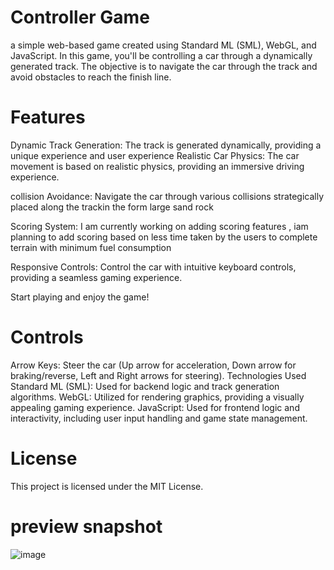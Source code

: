 #  Controller Game


 a simple web-based game created using Standard ML (SML), WebGL, and JavaScript. In this game, you'll be controlling a car through a dynamically generated track. The objective is to navigate the car through the track and avoid obstacles to reach the finish line.

# Features

Dynamic Track Generation: The track is generated dynamically, providing a unique experience and user experience 
Realistic 
Car Physics: The car movement is based on realistic physics, providing an immersive driving experience.

collision Avoidance: Navigate the car through various collisions  strategically placed along the trackin the form large sand rock

Scoring System: I am currently working on adding  scoring features , iam planning to add scoring based on less time taken by the users to complete terrain with minimum fuel consumption 

Responsive Controls: Control the car with intuitive keyboard controls, providing a seamless gaming experience.



Start playing and enjoy the game!

# Controls

Arrow Keys: Steer the car (Up arrow for acceleration, Down arrow for braking/reverse, Left and Right arrows for steering).
Technologies Used
Standard ML (SML): Used for backend logic and track generation algorithms.
WebGL: Utilized for rendering graphics, providing a visually appealing gaming experience.
JavaScript: Used for frontend logic and interactivity, including user input handling and game state management.


# License
This project is licensed under the MIT License.

# preview snapshot


![image](https://github.com/hrdv10/a-3d-cr-controller-/blob/m/car%20controller.gif)
